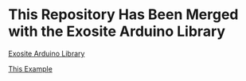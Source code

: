 This Repository Has Been Merged with the Exosite Arduino Library
================================================================

[Exosite Arduino Library](https://github.com/exosite-garage/arduino_exosite_library/)

[This Example](https://github.com/exosite-garage/arduino_exosite_library/tree/master/examples/TemperatureMonitor)
